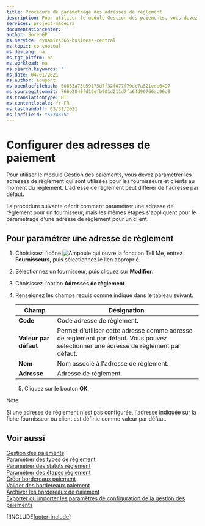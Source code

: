 ```yaml
---
title: Procédure de paramétrage des adresses de règlement
description: Pour utiliser le module Gestion des paiements, vous devez paramétrer les adresses de règlement qui sont utilisées pour les fournisseurs et clients au moment du règlement. L'adresse de règlement peut différer de l'adresse par défaut.
services: project-madeira
documentationcenter: ''
author: SorenGP
ms.service: dynamics365-business-central
ms.topic: conceptual
ms.devlang: na
ms.tgt_pltfrm: na
ms.workload: na
ms.search.keywords: ''
ms.date: 04/01/2021
ms.author: edupont
ms.openlocfilehash: 50663a73c59175d7f32f077f79dc7a521ede6497
ms.sourcegitcommit: 766e2840fd16efb901d211d7fa64d96766ac99d9
ms.translationtype: HT
ms.contentlocale: fr-FR
ms.lasthandoff: 03/31/2021
ms.locfileid: "5774375"
---
```

# <a name="set-up-payment-addresses"></a>Configurer des adresses de paiement
Pour utiliser le module Gestion des paiements, vous devez paramétrer les adresses de règlement qui sont utilisées pour les fournisseurs et clients au moment du règlement. L'adresse de règlement peut différer de l'adresse par défaut.  

La procédure suivante décrit comment paramétrer une adresse de règlement pour un fournisseur, mais les mêmes étapes s'appliquent pour le paramétrage d'une adresse de règlement pour un client.  

## <a name="to-set-up-a-payment-address"></a>Pour paramétrer une adresse de règlement  

1.  Choisissez l'icône ![Ampoule qui ouvre la fonction Tell Me](../../media/ui-search/search_small.png "Dites-moi ce que vous voulez faire"), entrez **Fournisseurs**, puis sélectionnez le lien approprié.  
2.  Sélectionnez un fournisseur, puis cliquez sur **Modifier**.  
3.  Choisissez l'option **Adresses de règlement**.  
4.  Renseignez les champs requis comme indiqué dans le tableau suivant.  

    |Champ|Désignation|  
    |---------------------------------|---------------------------------------|  
    |**Code**|Code adresse de règlement.|  
    |**Valeur par défaut**|Permet d'utiliser cette adresse comme adresse de règlement par défaut. Vous pouvez sélectionner une adresse de règlement par défaut.|  
    |**Nom**|Nom associé à l'adresse de règlement.|  
    |**Adresse**|Adresse de règlement.|  

    5.  Cliquez sur le bouton **OK**.  

> [!NOTE]  
>  Si une adresse de règlement n'est pas configurée, l'adresse indiquée sur la fiche fournisseur ou client est définie comme valeur par défaut.  

## <a name="see-also"></a>Voir aussi  
 [Gestion des paiements](payment-management.md)   
 [Paramétrer des types de règlement](how-to-set-up-payment-classes.md)   
 [Paramétrer des statuts règlement](how-to-set-up-payment-statuses.md)   
 [Paramétrer des étapes règlement](how-to-set-up-payment-steps.md)   
 [Créer bordereaux paiement](how-to-create-payment-slips.md)   
 [Valider des bordereaux paiement](how-to-post-payment-slips.md)   
 [Archiver les bordereaux de paiement](how-to-archive-payment-slips.md)   
 [Exporter ou importer les paramètres de configuration de la gestion des paiements](how-to-export-or-import-payment-management-setup-parameters.md)


[!INCLUDE[footer-include](../../includes/footer-banner.md)]